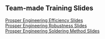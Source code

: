 <h2>Team-made Training Slides</h2>
<a href="https://docs.google.com/presentation/d/1KBnCLSw5BXOHzYc-q-Hy5ht5gZyHaypcY8Ra1MhsLgc/edit#slide=id.p"target="_blank">Prosper Engineering Efficiency Slides</a></br>
<a href="https://docs.google.com/presentation/d/1Mxor72px8dVkmXOvVcUEtlILRjRMb5tdiA1guQYlcnM/edit#slide=id.p"target="_blank">Prosper Engineering Robustness Slides</a></br>
<a href="https://docs.google.com/presentation/d/1m59IwsBNlEOv5ir3LsOwhQVSAm_9L8DtjrqUtgDofBc/edit#slide=id.p"target="_blank">Prosper Engineering Soldering Method Slides</a></br>
